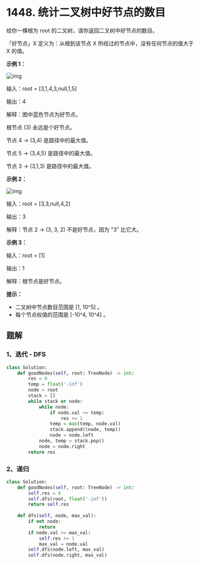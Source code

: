 # 1448. 统计二叉树中好节点的数目

给你一棵根为 root 的二叉树，请你返回二叉树中好节点的数目。

「好节点」X 定义为：从根到该节点 X 所经过的节点中，没有任何节点的值大于 X 的值。

 

**示例 1：**

![img](https://assets.leetcode-cn.com/aliyun-lc-upload/uploads/2020/05/16/test_sample_1.png)

输入：root = [3,1,4,3,null,1,5]

输出：4

解释：图中蓝色节点为好节点。

根节点 (3) 永远是个好节点。

节点 4 -> (3,4) 是路径中的最大值。

节点 5 -> (3,4,5) 是路径中的最大值。

节点 3 -> (3,1,3) 是路径中的最大值。

**示例 2：**

![img](https://assets.leetcode-cn.com/aliyun-lc-upload/uploads/2020/05/16/test_sample_2.png)

输入：root = [3,3,null,4,2]

输出：3

解释：节点 2 -> (3, 3, 2) 不是好节点，因为 "3" 比它大。

**示例 3：**

输入：root = [1]

输出：1

解释：根节点是好节点。

**提示：**

- 二叉树中节点数目范围是 [1, 10^5] 。
- 每个节点权值的范围是 [-10^4, 10^4] 。

## 题解

### 1、迭代 - DFS

```python
class Solution:
    def goodNodes(self, root: TreeNode) -> int:
        res = 0
        temp = float('-inf')
        node = root
        stack = []
        while stack or node:
            while node:
                if node.val >= temp:
                    res += 1
                temp = max(temp, node.val)
                stack.append((node, temp))
                node = node.left
            node, temp = stack.pop()
            node = node.right
        return res
```

### 2、递归

```python
class Solution:
    def goodNodes(self, root: TreeNode) -> int:
        self.res = 0
        self.dfs(root, float('-inf'))
        return self.res
    
    def dfs(self, node, max_val):
        if not node:
            return    
        if node.val >= max_val:
            self.res += 1
            max_val = node.val
        self.dfs(node.left, max_val)
        self.dfs(node.right, max_val)
```

